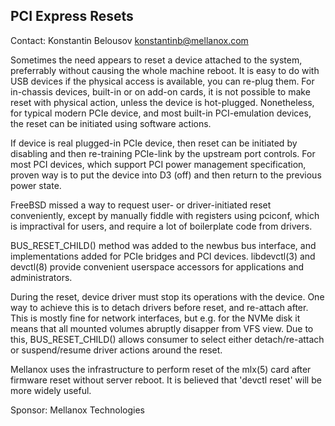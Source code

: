 ## PCI Express Resets ##

Contact: Konstantin Belousov <konstantinb@mellanox.com>

Sometimes the need appears to reset a device attached to the system,
preferrably without causing the whole machine reboot.  It is easy to
do with USB devices if the physical access is available, you can
re-plug them.  For in-chassis devices, built-in or on add-on cards, it
is not possible to make reset with physical action, unless the device
is hot-plugged.  Nonetheless, for typical modern PCIe device, and most
built-in PCI-emulation devices, the reset can be initiated using
software actions.

If device is real plugged-in PCIe device, then reset can be initiated
by disabling and then re-training PCIe-link by the upstream port
controls.  For most PCI devices, which support PCI power management
specification, proven way is to put the device into D3 (off) and then
return to the previous power state.

FreeBSD missed a way to request user- or driver-initiated reset
conveniently, except by manually fiddle with registers using pciconf,
which is impractival for users, and require a lot of boilerplate code
from drivers.

BUS_RESET_CHILD() method was added to the newbus bus interface, and
implementations added for PCIe bridges and PCI devices.  libdevctl(3)
and devctl(8) provide convenient userspace accessors for applications
and administrators.

During the reset, device driver must stop its operations with the
device.  One way to achieve this is to detach drivers before reset,
and re-attach after.  This is mostly fine for network interfaces, but
e.g. for the NVMe disk it means that all mounted volumes abruptly
disapper from VFS view.  Due to this, BUS_RESET_CHILD() allows
consumer to select either detach/re-attach or suspend/resume driver
actions around the reset.

Mellanox uses the infrastructure to perform reset of the mlx(5) card
after firmware reset without server reboot.  It is believed that
'devctl reset' will be more widely useful.

Sponsor: Mellanox Technologies
